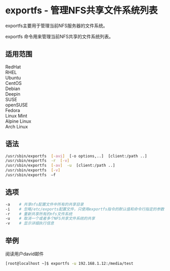 # exportfs - 管理NFS共享文件系统列表
exportfs主要用于管理当前NFS服务器的文件系统。

exportfs 命令用来管理当前NFS共享的文件系统列表。
## 适用范围

<!-- <div class="svg linux">Linux</div> -->
<div class="svg redhat">RedHat</div>
<div class="svg rhel">RHEL</div>
<div class="svg ubuntu">Ubuntu</div>
<div class="svg centos">CentOS</div>
<div class="svg debian">Debian</div>
<div class="svg deepin">Deepin</div>
<div class="svg suse">SUSE</div>
<div class="svg opensuse">openSUSE</div>
<div class="svg fedora">Fedora</div>
<div class="svg linuxmint">Linux Mint</div>
<!-- <div class="svg mxlinux">MX Linux</div> -->
<div class="svg alpinelinux">Alpine Linux</div>
<div class="svg archlinux">Arch Linux</div>

## 语法

``` bash
/usr/sbin/exportfs  [-avi]  [-o options,..]  [client:/path ..]
/usr/sbin/exportfs  -r  [-v]
/usr/sbin/exportfs  [-av]  -u  [client:/path ..]
/usr/sbin/exportfs  [-v]
/usr/sbin/exportfs  –f
```

## 选项

``` bash
-a    # 共享nfs配置文件中所有的共享目录
-i    # 忽略/etc/exports配置文件，只使用exportfs指令的默认值和命令行指定的参数
-r    # 重新共享所有的nfs文件系统
-u    # 取消一个或者多个NFS共享文件系统的共享
-v    # 显示详细执行信息
```
## 举例

阅读用户david邮件
``` bash
[root@localhost ~]$ exportfs -u 192.168.1.12:/media/test
```